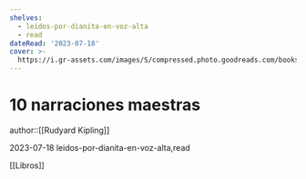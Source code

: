 ```yaml
---
shelves:
  - leidos-por-dianita-en-voz-alta
  - read
dateRead: '2023-07-18'
cover: >-
  https://i.gr-assets.com/images/S/compressed.photo.goodreads.com/books/1400950638l/7229504.jpg
---
```

# 10 narraciones maestras

author::[[Rudyard Kipling]]

2023-07-18
leidos-por-dianita-en-voz-alta,read

[[Libros]]